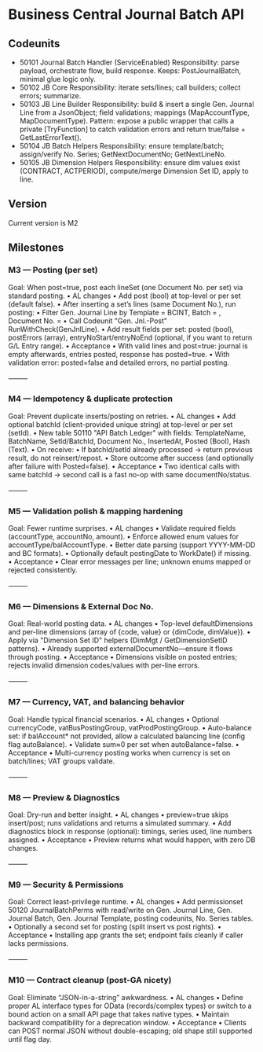 # Business Central Journal Batch API

## Codeunits

- 50101 Journal Batch Handler (ServiceEnabled)
Responsibility: parse payload, orchestrate flow, build response.
Keeps: PostJournalBatch, minimal glue logic only.
- 50102 JB Core
Responsibility: iterate sets/lines; call builders; collect errors; summarize.
- 50103 JB Line Builder
Responsibility: build & insert a single Gen. Journal Line from a JsonObject; field validations; mappings (MapAccountType, MapDocumentType).
Pattern: expose a public wrapper that calls a private [TryFunction] to catch validation errors and return true/false + GetLastErrorText().
- 50104 JB Batch Helpers
Responsibility: ensure template/batch; assign/verify No. Series; GetNextDocumentNo; GetNextLineNo.
- 50105 JB Dimension Helpers
Responsibility: ensure dim values exist (CONTRACT, ACTPERIOD), compute/merge Dimension Set ID, apply to line.

## Version

Current version is M2

## Milestones

### M3 — Posting (per set)

Goal: When post=true, post each lineSet (one Document No. per set) via standard posting.
	•	AL changes
	•	Add post (bool) at top-level or per set (default false).
	•	After inserting a set’s lines (same Document No.), run posting:
	•	Filter Gen. Journal Line by Template = BCINT, Batch = <batchName>, Document No. = <DocNo>
	•	Call Codeunit "Gen. Jnl.-Post" RunWithCheck(GenJnlLine).
	•	Add result fields per set: posted (bool), postErrors (array), entryNoStart/entryNoEnd (optional, if you want to return G/L Entry range).
	•	Acceptance
	•	With valid lines and post=true: journal is empty afterwards, entries posted, response has posted=true.
	•	With validation error: posted=false and detailed errors, no partial posting.

⸻

### M4 — Idempotency & duplicate protection

Goal: Prevent duplicate inserts/posting on retries.
	•	AL changes
	•	Add optional batchId (client-provided unique string) at top-level or per set (setId).
	•	New table 50110 "API Batch Ledger" with fields: TemplateName, BatchName, SetId/BatchId, Document No., InsertedAt, Posted (Bool), Hash (Text).
	•	On receive:
	•	If batchId/setId already processed → return previous result, do not reinsert/repost.
	•	Store outcome after success (and optionally after failure with Posted=false).
	•	Acceptance
	•	Two identical calls with same batchId → second call is a fast no-op with same documentNo/status.

⸻

### M5 — Validation polish & mapping hardening

Goal: Fewer runtime surprises.
	•	AL changes
	•	Validate required fields (accountType, accountNo, amount).
	•	Enforce allowed enum values for accountType/balAccountType.
	•	Better date parsing (support YYYY-MM-DD and BC formats).
	•	Optionally default postingDate to WorkDate() if missing.
	•	Acceptance
	•	Clear error messages per line; unknown enums mapped or rejected consistently.

⸻

### M6 — Dimensions & External Doc No.

Goal: Real-world posting data.
	•	AL changes
	•	Top-level defaultDimensions and per-line dimensions (array of {code, value} or {dimCode, dimValue}).
	•	Apply via "Dimension Set ID" helpers (DimMgt / GetDimensionSetID patterns).
	•	Already supported externalDocumentNo—ensure it flows through posting.
	•	Acceptance
	•	Dimensions visible on posted entries; rejects invalid dimension codes/values with per-line errors.

⸻

### M7 — Currency, VAT, and balancing behavior

Goal: Handle typical financial scenarios.
	•	AL changes
	•	Optional currencyCode, vatBusPostingGroup, vatProdPostingGroup.
	•	Auto-balance set: if balAccount* not provided, allow a calculated balancing line (config flag autoBalance).
	•	Validate sum≈0 per set when autoBalance=false.
	•	Acceptance
	•	Multi-currency posting works when currency is set on batch/lines; VAT groups validate.

⸻

### M8 — Preview & Diagnostics

Goal: Dry-run and better insight.
	•	AL changes
	•	preview=true skips insert/post; runs validations and returns a simulated summary.
	•	Add diagnostics block in response (optional): timings, series used, line numbers assigned.
	•	Acceptance
	•	Preview returns what would happen, with zero DB changes.

⸻

### M9 — Security & Permissions

Goal: Correct least-privilege runtime.
	•	AL changes
	•	Add permissionset 50120 JournalBatchPerms with read/write on Gen. Journal Line, Gen. Journal Batch, Gen. Journal Template, posting codeunits, No. Series tables.
	•	Optionally a second set for posting (split insert vs post rights).
	•	Acceptance
	•	Installing app grants the set; endpoint fails cleanly if caller lacks permissions.

⸻

### M10 — Contract cleanup (post-GA nicety)

Goal: Eliminate “JSON-in-a-string” awkwardness.
	•	AL changes
	•	Define proper AL interface types for OData (records/complex types) or switch to a bound action on a small API page that takes native types.
	•	Maintain backward compatibility for a deprecation window.
	•	Acceptance
	•	Clients can POST normal JSON without double-escaping; old shape still supported until flag day.